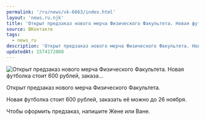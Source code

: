 ```yaml
---
permalink: '/ru/news/vk-6663/index.html'
layout: 'news.ru.njk'
title: 'Открыт предзаказ нового мерча Физического Факультета. Новая футболка стоит 600 рублей, заказа'
source: ВКонтакте
tags:
  - news_ru
description: 'Открыт предзаказ нового мерча Физического Факультета. Новая футболка стоит 600 рублей, заказа…'
updatedAt: 1574172060
---
```

![Открыт предзаказ нового мерча Физического Факультета. Новая футболка стоит 600 рублей, заказа…](https://sun9-30.userapi.com/impf/c854020/v854020324/171103/eUVd29Y1rew.jpg?size=1280x960&quality=96&proxy=1&sign=033cdd0912f2f5bd857ee53b9c580642&c_uniq_tag=VaFil9IJoiVgytWOz321479vfLRz4yqMUieNgntssaQ&type=album)

Открыт предзаказ нового мерча Физического Факультета.

Новая футболка стоит 600 рублей, заказать её можно до 26 ноября.

Чтобы оформить предзаказ, напишите Жене или Ване.
